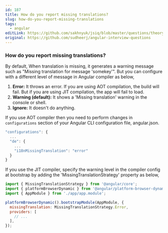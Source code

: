 ```yaml
---
id: 187
title: How do you report missing translations?
slug: how-do-you-report-missing-translations
tags:
  - angular
editLink: https://github.com/sakhnyuk/jsiq/blob/master/questions/theory/angular/187.md
original: https://github.com/sudheerj/angular-interview-questions
---
```


### How do you report missing translations?

By default, When translation is missing, it generates a warning message such as "Missing translation for message 'somekey'". But you can configure with a different level of message in Angular compiler as below,

1. **Error:** It throws an error. If you are using AOT compilation, the build will fail. But if you are using JIT compilation, the app will fail to load.
2. **Warning (default):** It shows a 'Missing translation' warning in the console or shell.
3. **Ignore:** It doesn't do anything.

If you use AOT compiler then you need to perform changes in `configurations` section of your Angular CLI configuration file, angular.json.

```javascript
"configurations": {
  ...
  "de": {
    ...
    "i18nMissingTranslation": "error"
  }
}
```

If you use the JIT compiler, specify the warning level in the compiler config at bootstrap by adding the 'MissingTranslationStrategy' property as below,

```javascript
import { MissingTranslationStrategy } from '@angular/core';
import { platformBrowserDynamic } from '@angular/platform-browser-dynamic';
import { AppModule } from './app/app.module';

platformBrowserDynamic().bootstrapModule(AppModule, {
  missingTranslation: MissingTranslationStrategy.Error,
  providers: [
    // ...
  ],
});
```